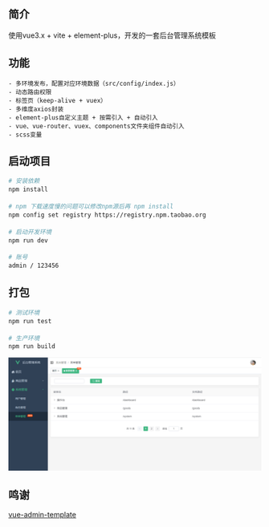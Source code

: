 ## 简介

使用vue3.x + vite + element-plus，开发的一套后台管理系统模板

## 功能

```
- 多环境发布，配置对应环境数据（src/config/index.js）
- 动态路由权限
- 标签页（keep-alive + vuex）
- 多维度axios封装
- element-plus自定义主题 + 按需引入 + 自动引入
- vue、vue-router、vuex、components文件夹组件自动引入
- scss变量
```

## 启动项目

```bash
# 安装依赖
npm install

# npm 下载速度慢的问题可以修改npm源后再 npm install
npm config set registry https://registry.npm.taobao.org

# 启动开发环境
npm run dev

# 账号
admin / 123456
```

## 打包

```bash
# 测试环境
npm run test

# 生产环境
npm run build
```
![系统](pic.png)

## 鸣谢
[vue-admin-template](https://github.com/PanJiaChen/vue-admin-template)